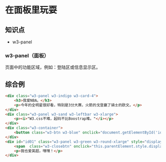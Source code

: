 在面板里玩耍
======== 

## 知识点

* w3-panel

### w3-panel（面板）

页面中的功能区域，例如：登陆区或信息显示区。

## 综合例

~~~html
<div class="w3-panel w3-indigo w3-card-4">
    <h3>我爱NBA。</h3>
    <p>今年的全明星很好看，特别是3分大赛，火箭的戈登赢了骑士的欧文。</p>
</div>
<div class="w3-panel w3-sand w3-leftbar w3-xlarge">
    <p><i>"W3.css不难，起码不比Boostrap难。"</i></p>
</div>
<div class="w3-container">
    <button class="w3-btn w3-blue" onclick="document.getElementById('id01').style.display='block'">其他爱好</button>
</div>
<div id="id01" class="w3-panel w3-green w3-round-xlarge" style="display:none">
    <span  class="w3-closebtn" onclick="this.parentElement.style.display='none'">X</span>
    <p>我也爱英超，嘿嘿！</p>
</div>
~~~

